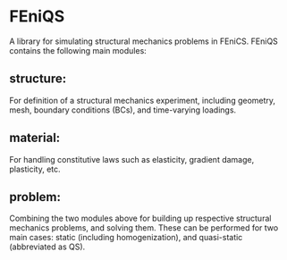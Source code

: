 # FEniQS
A library for simulating structural mechanics problems in FEniCS.
FEniQS contains the following main modules:
  ## structure:
  For definition of a structural mechanics experiment, including geometry, mesh, boundary conditions (BCs), and time-varying loadings.
  ## material:
  For handling constitutive laws such as elasticity, gradient damage, plasticity, etc.
  ## problem:
  Combining the two modules above for building up respective structural mechanics problems, and solving them. These can be performed for two main cases: static (including homogenization), and quasi-static (abbreviated as QS).
